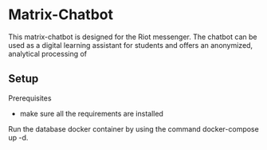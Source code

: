 # Matrix-Chatbot

This matrix-chatbot is designed for the Riot messenger.
The chatbot can be used as a digital learning assistant
for students and offers an anonymized, analytical processing of


## Setup

Prerequisites
- make sure all the requirements are installed

 Run the database docker container by using the command
 docker-compose up -d. 
